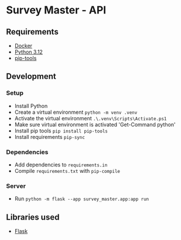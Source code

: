 # Survey Master - API

## Requirements

- [Docker](https://www.docker.com/)
- [Python 3.12](https://www.python.org/)
- [pip-tools](https://github.com/jazzband/pip-tools/)

## Development

### Setup

- Install Python
- Create a virtual environment `python -m venv .venv`
- Activate the virtual environment `.\.venv\Scripts\Activate.ps1`
- Make sure virtual environment is activated 'Get-Command python'
- Install pip tools `pip install pip-tools`
- Install requirements `pip-sync`

### Dependencies

- Add dependencies to `requirements.in`
- Compile `requirements.txt` with `pip-compile`

### Server

- Run `python -m flask --app survey_master.app:app run`

## Libraries used

- [Flask](https://flask.palletsprojects.com/en/stable/)
